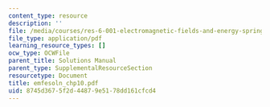 ```yaml
---
content_type: resource
description: ''
file: /media/courses/res-6-001-electromagnetic-fields-and-energy-spring-2008/8745d3675f2d44879e5178dd161cfcd4_emfesoln_chp10.pdf
file_type: application/pdf
learning_resource_types: []
ocw_type: OCWFile
parent_title: Solutions Manual
parent_type: SupplementalResourceSection
resourcetype: Document
title: emfesoln_chp10.pdf
uid: 8745d367-5f2d-4487-9e51-78dd161cfcd4
---
```

